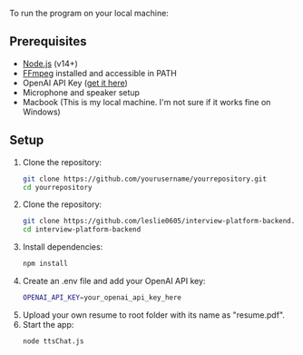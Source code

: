 To run the program on your local machine:

## Prerequisites
- [Node.js](https://nodejs.org/) (v14+)
- [FFmpeg](https://ffmpeg.org/download.html) installed and accessible in PATH
- OpenAI API Key ([get it here](https://platform.openai.com/))
- Microphone and speaker setup
- Macbook (This is my local machine. I'm not sure if it works fine on Windows)

## Setup
1. Clone the repository:
   ```bash
   git clone https://github.com/yourusername/yourrepository.git
   cd yourrepository


1. Clone the repository:
   ```bash
   git clone https://github.com/leslie0605/interview-platform-backend.git
   cd interview-platform-backend
   ```
2. Install dependencies:
   ```bash
   npm install
   ```
3. Create an .env file and add your OpenAI API key:
   ```bash
   OPENAI_API_KEY=your_openai_api_key_here
   ```
4. Upload your own resume to root folder with its name as "resume.pdf".
5. Start the app:
   ```bash
   node ttsChat.js 
   ```
